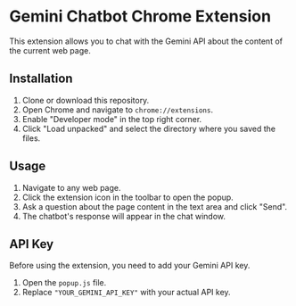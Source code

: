 # Gemini Chatbot Chrome Extension

This extension allows you to chat with the Gemini API about the content of the current web page.

## Installation

1.  Clone or download this repository.
2.  Open Chrome and navigate to `chrome://extensions`.
3.  Enable "Developer mode" in the top right corner.
4.  Click "Load unpacked" and select the directory where you saved the files.

## Usage

1.  Navigate to any web page.
2.  Click the extension icon in the toolbar to open the popup.
3.  Ask a question about the page content in the text area and click "Send".
4.  The chatbot's response will appear in the chat window.

## API Key

Before using the extension, you need to add your Gemini API key.

1.  Open the `popup.js` file.
2.  Replace `"YOUR_GEMINI_API_KEY"` with your actual API key.
